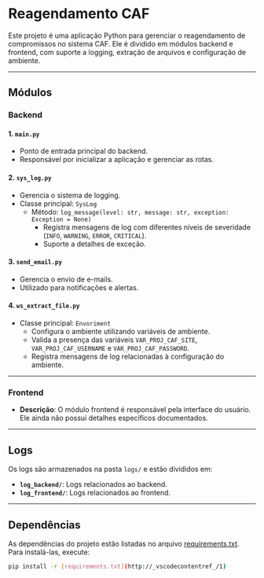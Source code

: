 # Reagendamento CAF

Este projeto é uma aplicação Python para gerenciar o reagendamento de compromissos no sistema CAF. Ele é dividido em módulos backend e frontend, com suporte a logging, extração de arquivos e configuração de ambiente.

---

## Módulos

### Backend

#### 1. **`main.py`**
   - Ponto de entrada principal do backend.
   - Responsável por inicializar a aplicação e gerenciar as rotas.

#### 2. **`sys_log.py`**
   - Gerencia o sistema de logging.
   - Classe principal: `SysLog`
     - Método: `log_message(level: str, message: str, exception: Exception = None)`
       - Registra mensagens de log com diferentes níveis de severidade (`INFO`, `WARNING`, `ERROR`, `CRITICAL`).
       - Suporte a detalhes de exceção.

#### 3. **`send_email.py`**
   - Gerencia o envio de e-mails.
   - Utilizado para notificações e alertas.

#### 4. **`ws_extract_file.py`**
   - Classe principal: `Envoriment`
     - Configura o ambiente utilizando variáveis de ambiente.
     - Valida a presença das variáveis `VAR_PROJ_CAF_SITE`, `VAR_PROJ_CAF_USERNAME` e `VAR_PROJ_CAF_PASSWORD`.
     - Registra mensagens de log relacionadas à configuração do ambiente.

---

### Frontend

- **Descrição**: O módulo frontend é responsável pela interface do usuário. Ele ainda não possui detalhes específicos documentados.

---

## Logs

Os logs são armazenados na pasta `logs/` e estão divididos em:
- **`log_backend/`**: Logs relacionados ao backend.
- **`log_frontend/`**: Logs relacionados ao frontend.

---



## Dependências

As dependências do projeto estão listadas no arquivo [requirements.txt](requirements.txt). Para instalá-las, execute:

```bash
pip install -r [requirements.txt](http://_vscodecontentref_/1)
```
